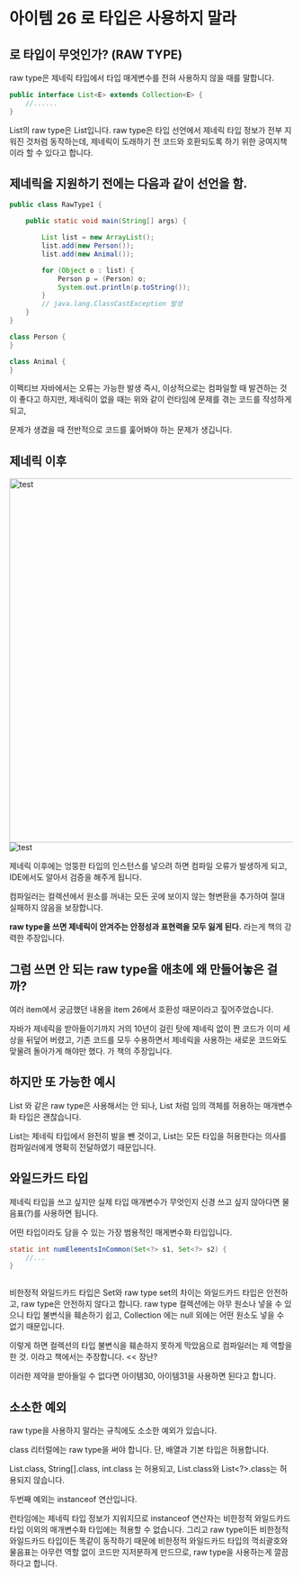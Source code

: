 # 아이템 26 로 타입은 사용하지 말라

## 로 타입이 무엇인가? (RAW TYPE)

raw type은 제네릭 타입에서 타입 매게변수를 전혀 사용하지 않을 때를 말합니다.

```java
public interface List<E> extends Collection<E> {
    //......
}
```

List의 raw type은 List입니다. raw type은 타입 선언에서 제네릭 타입 정보가 전부 지워진 것처럼 동작하는데, 제네릭이 도래하기 전 코드와 호환되도록 하기 위한 궁여지책이라 할 수 있다고 합니다.

## 제네릭을 지원하기 전에는 다음과 같이 선언을 함.

```java
public class RawType1 {

    public static void main(String[] args) {

        List list = new ArrayList();
        list.add(new Person());
        list.add(new Animal());

        for (Object o : list) {
            Person p = (Person) o;
            System.out.println(p.toString());
        }
        // java.lang.ClassCastException 발생
    }
}

class Person {
}

class Animal {
}

```

이펙티브 자바에서는 오류는 가능한 발생 즉시, 이상적으로는 컴파일할 때 발견하는 것이 좋다고 하지만, 제네릭이 없을 때는 위와 같이 런타임에 문제를 겪는 코드를 작성하게 되고,

문제가 생겼을 때 전반적으로 코드를 훑어봐야 하는 문제가 생깁니다.

## 제네릭 이후

<img width="647" alt="test" src="image/item26_1.png">
<img alt="test" src="image/item26_2.png">

제네릭 이후에는 엉뚱한 타입의 인스턴스를 넣으려 하면 컴파일 오류가 발생하게 되고, IDE에서도 알아서 검증을 해주게 됩니다.

컴파일러는 컬렉션에서 원소를 꺼내는 모든 곳에 보이지 않는 형변환을 추가하여 절대 실패하지 않음을 보장합니다.

**raw type을 쓰면 제네릭이 안겨주는 안정성과 표현력을 모두 잃게 된다.** 라는게 책의 강력한 주장입니다.

## 그럼 쓰면 안 되는 raw type을 애초에 왜 만들어놓은 걸까?

여러 item에서 궁금했던 내용을 item 26에서 호환성 때문이라고 짚어주었습니다.

자바가 제네릭을 받아들이기까지 거의 10년이 걸린 탓에 제네릭 없이 짠 코드가 이미 세상을 뒤덮어 버렸고,
기존 코드를 모두 수용하면서 제네릭을 사용하는 새로운 코드와도 맞물려 돌아가게 해야만 했다. 가 책의 주장입니다.

## 하지만 또 가능한 예시

List 와 같은 raw type은 사용해서는 안 되나, List<Object> 처럼 임의 객체를 허용하는 매개변수화 타입은 괜찮습니다.

List는 제네릭 타입에서 완전히 발을 뺀 것이고, List<Object>는 모든 타입을 허용한다는 의사를 컴파일러에게 명확히 전달하였기 때문입니다.

## 와일드카드 타입

제네릭 타입을 쓰고 싶지만 실제 타입 매개변수가 무엇인지 신경 쓰고 싶지 않아다면 물음표(?)를 사용하면 됩니다.

어떤 타입이라도 담을 수 있는 가장 범용적인 매게변수화 타입입니다.

```java
static int numElementsInCommon(Set<?> s1, Set<?> s2) {
    //...
}
    
```
비한정적 와일드카드 타입은 Set<?>와 raw type set의 차이는 와일드카드 타입은 안전하고, raw type은 안전하지 않다고 합니다.
raw type 컬렉션에는 아무 원소나 넣을 수 있으니 타입 불변식을 훼손하기 쉽고, Collection<?> 에는 null 외에는 어떤 원소도 넣을 수 없기 때문입니다.

이렇게 하면 컬렉션의 타입 불변식을 훼손하지 못하게 막았음으로 컴파일러는 제 역할을 한 것. 이라고 책에서는 주장합니다. << 장난?

이러한 제약을 받아들일 수 없다면 아이템30, 아이템31을 사용하면 된다고 합니다.

## 소소한 예외

raw type을 사용하지 말라는 규칙에도 소소한 예외가 있습니다.

class 리터럴에는 raw type을 써야 합니다.
단, 배열과 기본 타입은 허용합니다.

List.class, String[].class, int.class 는 허용되고, List<String>.class와 List<?>.class는 허용되지 않습니다.

두번째 예외는 instanceof 연산입니다.

런타임에는 제네릭 타입 정보가 지워지므로  instanceof 연산자는 비한정적 와일드카드 타입 이외의 매개변수화 타입에는 적용할 수 없습니다.
그리고 raw type이든 비한정적 와일드카드 타입이든 똑같이 동작하기 때문에 비한정적 와일드카드 타입의 꺽쇠괄호와 물음표는 아무런 역할 없이 코드만 지저분하게 만드므로, raw type을 사용하는게 깔끔하다고 합니다.

